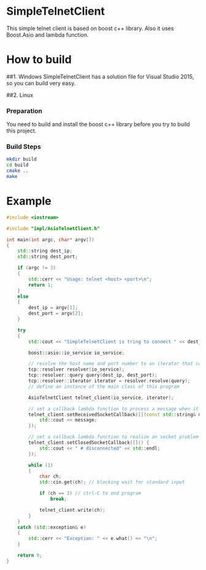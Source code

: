# SimpleTelnetClient
This simple telnet client is based on boost c++ library. Also it uses Boost.Asio and lambda function. 

# How to build
##1. Windows
   SimpleTelnetClient has a solution file for Visual Studio 2015, so you can build very easy.

##2. Linux
###  Preparation
  You need to build and install the boost c++ library before you try to build this project.

###  Build Steps
```bash
mkdir build
cd build
cmake ..
make
```

# Example
```C++
#include <iostream>

#include "impl/AsioTelnetClient.h"

int main(int argc, char* argv[])
{
    std::string dest_ip;
    std::string dest_port;

    if (argc != 3)
    {
        std::cerr << "Usage: telnet <host> <port>\n";
        return 1;
    }
    else
    {
        dest_ip = argv[1];
        dest_port = argv[2];
    }

    try
    {
        std::cout << "SimpleTelnetClient is tring to connect " << dest_ip << ":" << dest_port << std::endl;

        boost::asio::io_service io_service;

        // resolve the host name and port number to an iterator that can be used to connect to the server
        tcp::resolver resolver(io_service);
        tcp::resolver::query query(dest_ip, dest_port);
        tcp::resolver::iterator iterator = resolver.resolve(query);
        // define an instance of the main class of this program

        AsioTelnetClient telnet_client(io_service, iterator);

        // set a callback lambda function to process a message when it's received from telnet server.
        telnet_client.setReceivedSocketCallback([](const std::string& message) {
            std::cout << message;
        });

        // set a callback lambda function to realize an socket problem event.
        telnet_client.setClosedSocketCallback([]() {
            std::cout << " # disconnected" << std::endl;
        });

        while (1)
        {
            char ch;
            std::cin.get(ch); // blocking wait for standard input

            if (ch == 3) // ctrl-C to end program
                break;

            telnet_client.write(ch);
        }
    }
    catch (std::exception& e)
    {
        std::cerr << "Exception: " << e.what() << "\n";
    }

    return 0;
}
```
